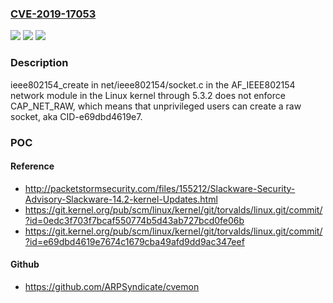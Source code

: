 ### [CVE-2019-17053](https://cve.mitre.org/cgi-bin/cvename.cgi?name=CVE-2019-17053)
![](https://img.shields.io/static/v1?label=Product&message=n%2Fa&color=blue)
![](https://img.shields.io/static/v1?label=Version&message=n%2Fa&color=blue)
![](https://img.shields.io/static/v1?label=Vulnerability&message=n%2Fa&color=brighgreen)

### Description

ieee802154_create in net/ieee802154/socket.c in the AF_IEEE802154 network module in the Linux kernel through 5.3.2 does not enforce CAP_NET_RAW, which means that unprivileged users can create a raw socket, aka CID-e69dbd4619e7.

### POC

#### Reference
- http://packetstormsecurity.com/files/155212/Slackware-Security-Advisory-Slackware-14.2-kernel-Updates.html
- https://git.kernel.org/pub/scm/linux/kernel/git/torvalds/linux.git/commit/?id=0edc3f703f7bcaf550774b5d43ab727bcd0fe06b
- https://git.kernel.org/pub/scm/linux/kernel/git/torvalds/linux.git/commit/?id=e69dbd4619e7674c1679cba49afd9dd9ac347eef

#### Github
- https://github.com/ARPSyndicate/cvemon

